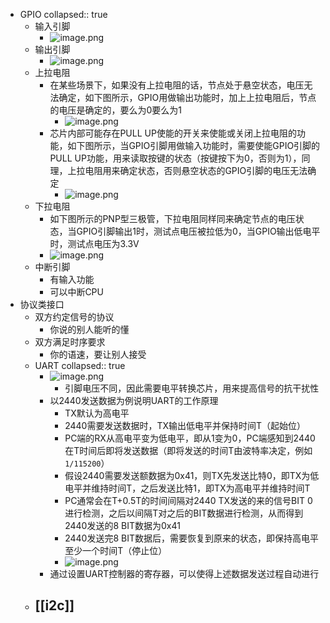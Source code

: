 - GPIO
  collapsed:: true
	- 输入引脚
		- ![image.png](../assets/image_1677850762382_0.png)
	- 输出引脚
		- ![image.png](../assets/image_1677850734282_0.png)
	- 上拉电阻
		- 在某些场景下，如果没有上拉电阻的话，节点处于悬空状态，电压无法确定，如下图所示，GPIO用做输出功能时，加上上拉电阻后，节点的电压是确定的，要么为0要么为1
			- ![image.png](../assets/image_1677850690168_0.png)
		- 芯片内部可能存在PULL UP使能的开关来使能或关闭上拉电阻的功能，如下图所示，当GPIO引脚用做输入功能时，需要使能GPIO引脚的PULL UP功能，用来读取按键的状态（按键按下为0，否则为1），同理，上拉电阻用来确定状态，否则悬空状态的GPIO引脚的电压无法确定
			- ![image.png](../assets/image_1677851104862_0.png)
	- 下拉电阻
		- 如下图所示的PNP型三极管，下拉电阻同样同来确定节点的电压状态，当GPIO引脚输出1时，测试点电压被拉低为0，当GPIO输出低电平时，测试点电压为3.3V
		- ![image.png](../assets/image_1677851555700_0.png)
	- 中断引脚
		- 有输入功能
		- 可以中断CPU
- 协议类接口
	- 双方约定信号的协议
		- 你说的别人能听的懂
	- 双方满足时序要求
		- 你的语速，要让别人接受
	- UART
	  collapsed:: true
		- ![image.png](../assets/image_1677852666310_0.png)
			- 引脚电压不同，因此需要电平转换芯片，用来提高信号的抗干扰性
		- 以2440发送数据为例说明UART的工作原理
			- TX默认为高电平
			- 2440需要发送数据时，TX输出低电平并保持时间T（起始位）
			- PC端的RX从高电平变为低电平，即从1变为0，PC端感知到2440在T时间后即将发送数据（即将发送的时间T由波特率决定，例如`1/115200`）
			- 假设2440需要发送额数据为0x41，则TX先发送比特0，即TX为低电平并维持时间T，之后发送比特1，即TX为高电平并维持时间T
			- PC通常会在T+0.5T的时间间隔对2440 TX发送的来的信号BIT 0进行检测，之后以间隔T对之后的BIT数据进行检测，从而得到2440发送的8 BIT数据为0x41
			- 2440发送完8 BIT数据后，需要恢复到原来的状态，即保持高电平至少一个时间T（停止位）
			- ![image.png](../assets/image_1677854439002_0.png)
		- 通过设置UART控制器的寄存器，可以使得上述数据发送过程自动进行
	- [[i2c]]
		-